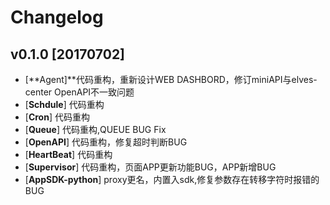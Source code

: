 # Changelog

## v0.1.0 \[20170702\]

* \[**Agent\]**代码重构，重新设计WEB DASHBORD，修订miniAPI与elves-center OpenAPI不一致问题
* \[**Schdule**\] 代码重构
* \[**Cron**\] 代码重构
* \[**Queue**\] 代码重构,QUEUE BUG Fix
* \[**OpenAPI**\] 代码重构，修复超时判断BUG
* \[**HeartBeat**\] 代码重构
* \[**Supervisor**\] 代码重构，页面APP更新功能BUG，APP新增BUG
* \[**AppSDK-python**\] proxy更名，内置入sdk,修复参数存在转移字符时报错的BUG



